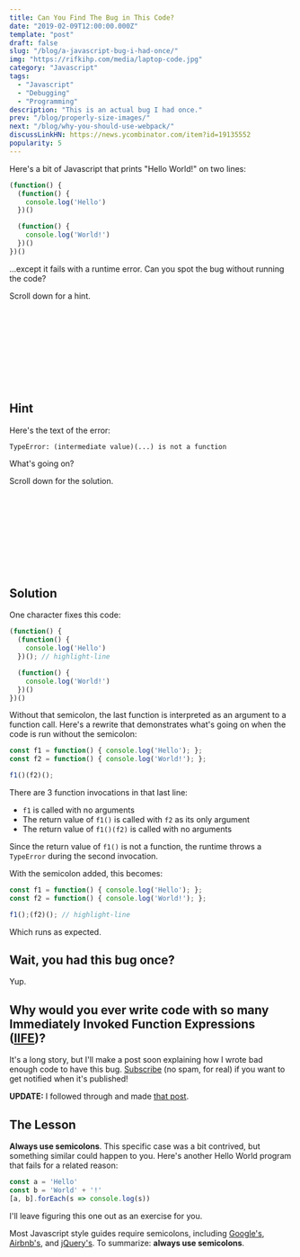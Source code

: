 ```yaml
---
title: Can You Find The Bug in This Code?
date: "2019-02-09T12:00:00.000Z"
template: "post"
draft: false
slug: "/blog/a-javascript-bug-i-had-once/"
img: "https://rifkihp.com/media/laptop-code.jpg"
category: "Javascript"
tags:
  - "Javascript"
  - "Debugging"
  - "Programming"
description: "This is an actual bug I had once."
prev: "/blog/properly-size-images/"
next: "/blog/why-you-should-use-webpack/"
discussLinkHN: https://news.ycombinator.com/item?id=19135552
popularity: 5
---
```


Here's a bit of Javascript that prints "Hello World!" on two lines:

```javascript
(function() {
  (function() {
    console.log('Hello')
  })()

  (function() {
    console.log('World!')
  })()
})()
```

…except it fails with a runtime error. Can you spot the bug without running the code?

Scroll down for a hint.

<br />
<br />
<br />
<br />
<br />
<br />
<br />
<br />

## Hint

Here's the text of the error:

```
TypeError: (intermediate value)(...) is not a function
```

What's going on?

Scroll down for the solution.

<br />
<br />
<br />
<br />
<br />
<br />
<br />
<br />

## Solution

One character fixes this code:

```javascript
(function() {
  (function() {
    console.log('Hello')
  })(); // highlight-line

  (function() {
    console.log('World!')
  })()
})()
```

Without that semicolon, the last function is interpreted as an argument to a function call. Here's a rewrite that demonstrates what's going on when the code is run without the semicolon:

```javascript
const f1 = function() { console.log('Hello'); };
const f2 = function() { console.log('World!'); };

f1()(f2)();
```

There are 3 function invocations in that last line:

- `f1` is called with no arguments
- The return value of `f1()` is called with `f2` as its only argument
- The return value of `f1()(f2)` is called with no arguments

Since the return value of `f1()` is not a function, the runtime throws a `TypeError` during the second invocation.

With the semicolon added, this becomes:

```javascript
const f1 = function() { console.log('Hello'); };
const f2 = function() { console.log('World!'); };

f1();(f2)(); // highlight-line
```

Which runs as expected.


## Wait, you had this bug once?

Yup.

## Why would you ever write code with so many Immediately Invoked Function Expressions ([IIFE](https://developer.mozilla.org/en-US/docs/Glossary/IIFE))?

It's a long story, but I'll make a post soon explaining how I wrote bad enough code to have this bug. [Subscribe](/subscribe/?src=a-javascript-bug) (no spam, for real) if you want to get notified when it's published!

**UPDATE:** I followed through and made [that post](/blog/why-you-should-use-webpack/).

## The Lesson

**Always use semicolons**. This specific case was a bit contrived, but something similar could happen to you. Here's another Hello World program that fails for a related reason:

```javascript
const a = 'Hello'
const b = 'World' + '!'
[a, b].forEach(s => console.log(s))
```

I'll leave figuring this one out as an exercise for you.

Most Javascript style guides require semicolons, including [Google's](https://google.github.io/styleguide/jsguide.html#formatting-semicolons-are-required), [Airbnb's](https://github.com/airbnb/javascript#semicolons), and [jQuery's](https://contribute.jquery.org/style-guide/js/#semicolons). To summarize: **always use semicolons**.
